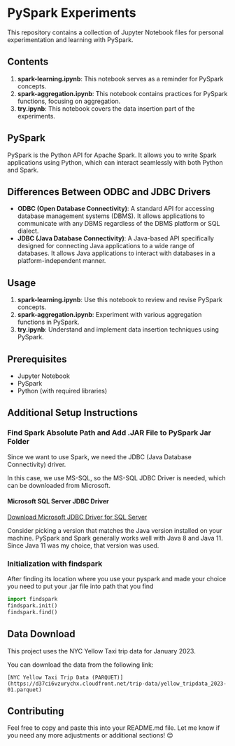 # PySpark Experiments

This repository contains a collection of Jupyter Notebook files for personal experimentation and learning with PySpark.

## Contents

1. **spark-learning.ipynb**: This notebook serves as a reminder for PySpark concepts.
2. **spark-aggregation.ipynb**: This notebook contains practices for PySpark functions, focusing on aggregation.
3. **try.ipynb**: This notebook covers the data insertion part of the experiments.

## PySpark

PySpark is the Python API for Apache Spark. It allows you to write Spark applications using Python, which can interact seamlessly with both Python and Spark.

## Differences Between ODBC and JDBC Drivers

- **ODBC (Open Database Connectivity)**: A standard API for accessing database management systems (DBMS). It allows applications to communicate with any DBMS regardless of the DBMS platform or SQL dialect.
- **JDBC (Java Database Connectivity)**: A Java-based API specifically designed for connecting Java applications to a wide range of databases. It allows Java applications to interact with databases in a platform-independent manner.

## Usage

1. **spark-learning.ipynb**: Use this notebook to review and revise PySpark concepts.
2. **spark-aggregation.ipynb**: Experiment with various aggregation functions in PySpark.
3. **try.ipynb**: Understand and implement data insertion techniques using PySpark.

## Prerequisites

- Jupyter Notebook
- PySpark
- Python (with required libraries)

## Additional Setup Instructions

### Find Spark Absolute Path and Add .JAR File to PySpark Jar Folder

Since we want to use Spark, we need the JDBC (Java Database Connectivity) driver. 

In this case, we use MS-SQL, so the MS-SQL JDBC Driver is needed, which can be downloaded from Microsoft.

#### Microsoft SQL Server JDBC Driver

[Download Microsoft JDBC Driver for SQL Server](https://docs.microsoft.com/en-us/sql/connect/jdbc/download-microsoft-jdbc-driver-for-sql-server?view=sql-server-ver17)

Consider picking a version that matches the Java version installed on your machine. PySpark and Spark generally works well with Java 8 and Java 11. Since Java 11 was my choice, that version was used.

### Initialization with findspark

After finding its location where you use your pyspark and made your choice you need to put your .jar file into path that you find

```python
import findspark
findspark.init()
findspark.find()
```

## Data Download

This project uses the NYC Yellow Taxi trip data for January 2023.

You can download the data from the following link:

    [NYC Yellow Taxi Trip Data (PARQUET)](https://d37ci6vzurychx.cloudfront.net/trip-data/yellow_tripdata_2023-01.parquet)

## Contributing

Feel free to copy and paste this into your README.md file. Let me know if you need any more adjustments or additional sections! 😊